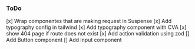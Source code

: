 ### ToDo 

[x] Wrap componentes that are making request in Suspense
[x] Add typography config in tailwind
[x] Add typography component with CVA
[x] show 404 page if route does not exist
[x] Add action validation using zod
[] Add Button component
[] Add input component